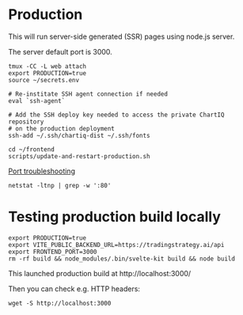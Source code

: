 # Production

This will run server-side generated (SSR) pages using node.js server.

The server default port is 3000.

```shell
tmux -CC -L web attach
export PRODUCTION=true
source ~/secrets.env

# Re-institate SSH agent connection if needed
eval `ssh-agent`

# Add the SSH deploy key needed to access the private ChartIQ repository
# on the production deployment
ssh-add ~/.ssh/chartiq-dist ~/.ssh/fonts

cd ~/frontend
scripts/update-and-restart-production.sh
```

[Port troubleshooting](https://www.tecmint.com/find-out-which-process-listening-on-a-particular-port/)

```shell
netstat -ltnp | grep -w ':80'
```

# Testing production build locally

```shell
export PRODUCTION=true
export VITE_PUBLIC_BACKEND_URL=https://tradingstrategy.ai/api
export FRONTEND_PORT=3000
rm -rf build && node_modules/.bin/svelte-kit build && node build
```

This launched production build at http://localhost:3000/

Then you can check e.g. HTTP headers:

```shell
wget -S http://localhost:3000
```
